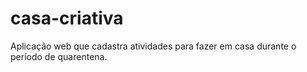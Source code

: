# casa-criativa
Aplicação web que cadastra atividades para fazer em casa durante o período de quarentena.
